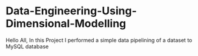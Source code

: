 # Data-Engineering-Using-Dimensional-Modelling
Hello All, In this Project I performed a simple data pipelining of a dataset to MySQL database
